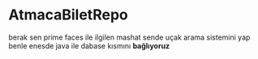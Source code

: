 # AtmacaBiletRepo
berak sen prime faces ile  ilgilen 
mashat sende uçak arama sistemini yap
benle enesde java ile dabase kısmını <strong>bağlıyoruz<strong>
